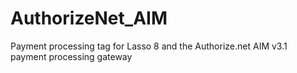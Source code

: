 AuthorizeNet_AIM
================

Payment processing tag for Lasso 8 and the Authorize.net AIM v3.1 payment processing gateway
